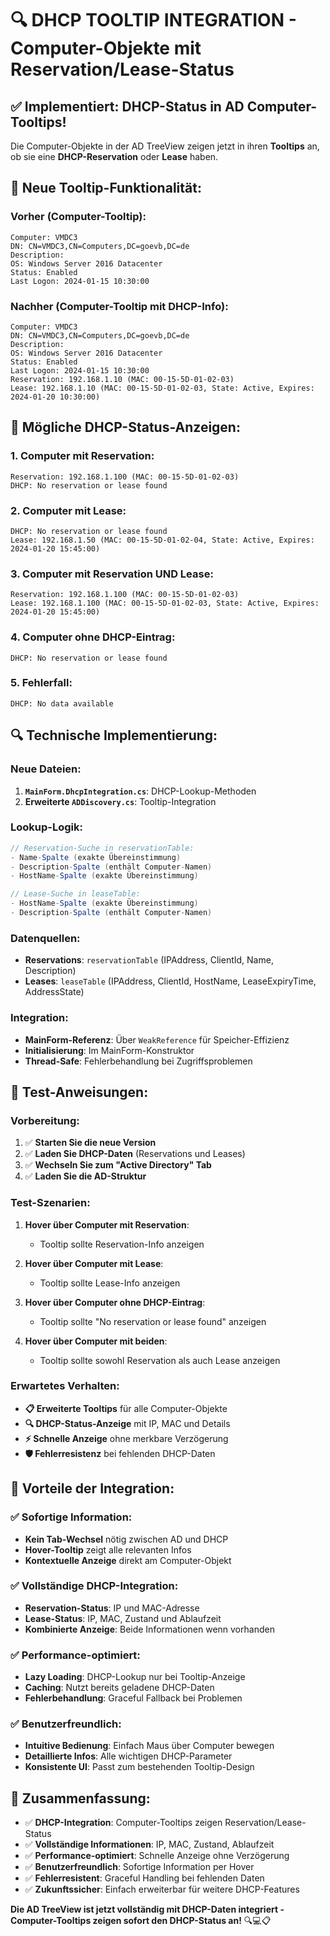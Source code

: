 # 🔍 DHCP TOOLTIP INTEGRATION - Computer-Objekte mit Reservation/Lease-Status

## ✅ **Implementiert: DHCP-Status in AD Computer-Tooltips!**

Die Computer-Objekte in der AD TreeView zeigen jetzt in ihren **Tooltips** an, ob sie eine **DHCP-Reservation** oder **Lease** haben.

## 🎯 **Neue Tooltip-Funktionalität:**

### **Vorher (Computer-Tooltip):**
```
Computer: VMDC3
DN: CN=VMDC3,CN=Computers,DC=goevb,DC=de
Description: 
OS: Windows Server 2016 Datacenter
Status: Enabled
Last Logon: 2024-01-15 10:30:00
```

### **Nachher (Computer-Tooltip mit DHCP-Info):**
```
Computer: VMDC3
DN: CN=VMDC3,CN=Computers,DC=goevb,DC=de
Description: 
OS: Windows Server 2016 Datacenter
Status: Enabled
Last Logon: 2024-01-15 10:30:00
Reservation: 192.168.1.10 (MAC: 00-15-5D-01-02-03)
Lease: 192.168.1.10 (MAC: 00-15-5D-01-02-03, State: Active, Expires: 2024-01-20 10:30:00)
```

## 🔧 **Mögliche DHCP-Status-Anzeigen:**

### **1. Computer mit Reservation:**
```
Reservation: 192.168.1.100 (MAC: 00-15-5D-01-02-03)
DHCP: No reservation or lease found
```

### **2. Computer mit Lease:**
```
DHCP: No reservation or lease found
Lease: 192.168.1.50 (MAC: 00-15-5D-01-02-04, State: Active, Expires: 2024-01-20 15:45:00)
```

### **3. Computer mit Reservation UND Lease:**
```
Reservation: 192.168.1.100 (MAC: 00-15-5D-01-02-03)
Lease: 192.168.1.100 (MAC: 00-15-5D-01-02-03, State: Active, Expires: 2024-01-20 15:45:00)
```

### **4. Computer ohne DHCP-Eintrag:**
```
DHCP: No reservation or lease found
```

### **5. Fehlerfall:**
```
DHCP: No data available
```

## 🔍 **Technische Implementierung:**

### **Neue Dateien:**
1. **`MainForm.DhcpIntegration.cs`**: DHCP-Lookup-Methoden
2. **Erweiterte `ADDiscovery.cs`**: Tooltip-Integration

### **Lookup-Logik:**
```csharp
// Reservation-Suche in reservationTable:
- Name-Spalte (exakte Übereinstimmung)
- Description-Spalte (enthält Computer-Namen)
- HostName-Spalte (exakte Übereinstimmung)

// Lease-Suche in leaseTable:
- HostName-Spalte (exakte Übereinstimmung)
- Description-Spalte (enthält Computer-Namen)
```

### **Datenquellen:**
- **Reservations**: `reservationTable` (IPAddress, ClientId, Name, Description)
- **Leases**: `leaseTable` (IPAddress, ClientId, HostName, LeaseExpiryTime, AddressState)

### **Integration:**
- **MainForm-Referenz**: Über `WeakReference` für Speicher-Effizienz
- **Initialisierung**: Im MainForm-Konstruktor
- **Thread-Safe**: Fehlerbehandlung bei Zugriffsproblemen

## 🧪 **Test-Anweisungen:**

### **Vorbereitung:**
1. ✅ **Starten Sie die neue Version**
2. ✅ **Laden Sie DHCP-Daten** (Reservations und Leases)
3. ✅ **Wechseln Sie zum "Active Directory" Tab**
4. ✅ **Laden Sie die AD-Struktur**

### **Test-Szenarien:**
1. **Hover über Computer mit Reservation**:
   - Tooltip sollte Reservation-Info anzeigen
   
2. **Hover über Computer mit Lease**:
   - Tooltip sollte Lease-Info anzeigen
   
3. **Hover über Computer ohne DHCP-Eintrag**:
   - Tooltip sollte "No reservation or lease found" anzeigen
   
4. **Hover über Computer mit beiden**:
   - Tooltip sollte sowohl Reservation als auch Lease anzeigen

### **Erwartetes Verhalten:**
- **📋 Erweiterte Tooltips** für alle Computer-Objekte
- **🔍 DHCP-Status-Anzeige** mit IP, MAC und Details
- **⚡ Schnelle Anzeige** ohne merkbare Verzögerung
- **🛡️ Fehlerresistenz** bei fehlenden DHCP-Daten

## 🎯 **Vorteile der Integration:**

### **✅ Sofortige Information:**
- **Kein Tab-Wechsel** nötig zwischen AD und DHCP
- **Hover-Tooltip** zeigt alle relevanten Infos
- **Kontextuelle Anzeige** direkt am Computer-Objekt

### **✅ Vollständige DHCP-Integration:**
- **Reservation-Status**: IP und MAC-Adresse
- **Lease-Status**: IP, MAC, Zustand und Ablaufzeit
- **Kombinierte Anzeige**: Beide Informationen wenn vorhanden

### **✅ Performance-optimiert:**
- **Lazy Loading**: DHCP-Lookup nur bei Tooltip-Anzeige
- **Caching**: Nutzt bereits geladene DHCP-Daten
- **Fehlerbehandlung**: Graceful Fallback bei Problemen

### **✅ Benutzerfreundlich:**
- **Intuitive Bedienung**: Einfach Maus über Computer bewegen
- **Detaillierte Infos**: Alle wichtigen DHCP-Parameter
- **Konsistente UI**: Passt zum bestehenden Tooltip-Design

## 🎉 **Zusammenfassung:**

- ✅ **DHCP-Integration**: Computer-Tooltips zeigen Reservation/Lease-Status
- ✅ **Vollständige Informationen**: IP, MAC, Zustand, Ablaufzeit
- ✅ **Performance-optimiert**: Schnelle Anzeige ohne Verzögerung
- ✅ **Benutzerfreundlich**: Sofortige Information per Hover
- ✅ **Fehlerresistent**: Graceful Handling bei fehlenden Daten
- ✅ **Zukunftssicher**: Einfach erweiterbar für weitere DHCP-Features

**Die AD TreeView ist jetzt vollständig mit DHCP-Daten integriert - Computer-Tooltips zeigen sofort den DHCP-Status an!** 🔍💻📋